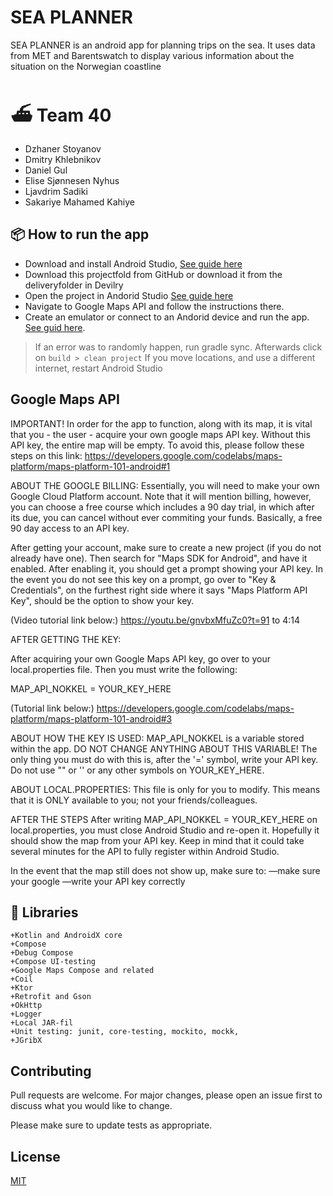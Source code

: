 
# SEA PLANNER

SEA PLANNER is an android app for planning trips on the sea. It uses data from MET and Barentswatch to display various information about the situation on the Norwegian coastline


# ⛴ Team 40 

- Dzhaner Stoyanov 
- Dmitry Khlebnikov
- Daniel Gul
- Elise Sjønnesen Nyhus
- Ljavdrim Sadiki 
- Sakariye Mahamed Kahiye 



## 📦 How to run the app
+ Download and install Android Studio, [See guide here](https://developer.android.com/studio/install)
+ Download this projectfold from GitHub or download it from the deliveryfolder in Devilry
+ Open the project in Andorid Studio [See guide here](https://developer.android.com/studio/projects/create-project#ImportAProject)
+ Navigate to Google Maps API and follow the instructions there.
+ Create an emulator or connect to an Andorid device and run the app. [See guid here](https://developer.android.com/studio/run/emulator#get-started). 
> If an error was to randomly happen, run gradle sync. Afterwards click on `build > clean project`
> If you move locations, and use a different internet, restart Android Studio



## Google Maps API

IMPORTANT! In order for the app to function, along with its map, it is vital that you - the user - acquire your own google maps API key. 
Without this API key, the entire map will be empty. To avoid this, please follow these steps on this link:
https://developers.google.com/codelabs/maps-platform/maps-platform-101-android#1

ABOUT THE GOOGLE BILLING:
Essentially, you will need to make your own Google Cloud Platform account.
Note that it will mention billing, however, you can choose a free course which includes
a 90 day trial, in which after its due, you can cancel without ever commiting your funds.
Basically, a free 90 day access to an API key. 

After getting your account, make sure to create a new project (if you do not already have one).
Then search for "Maps SDK for Android", and have it enabled. 
After enabling it, you should get a prompt showing your API key. 
In the event you do not see this key on a prompt, go over to "Key & Credentials", 
on the furthest right side where it says "Maps Platform API Key", should be the option to show your key.

(Video tutorial link below:)
https://youtu.be/gnvbxMfuZc0?t=91 to 4:14

AFTER GETTING THE KEY:

After acquiring your own Google Maps API key, go over to your 
local.properties file. Then you must write the following:

MAP_API_NOKKEL = YOUR_KEY_HERE

(Tutorial link below:)
https://developers.google.com/codelabs/maps-platform/maps-platform-101-android#3

ABOUT HOW THE KEY IS USED:
MAP_API_NOKKEL is a variable stored within the app. DO NOT CHANGE ANYTHING ABOUT THIS VARIABLE!
The only thing you must do with this is, after the '=' symbol, write your API key. Do not use "" or ''
or any other symbols on YOUR_KEY_HERE.


ABOUT LOCAL.PROPERTIES:
This file is only for you to modify. This means that it is ONLY available to you; not your friends/colleagues. 

AFTER THE STEPS
After writing MAP_API_NOKKEL = YOUR_KEY_HERE on local.properties, you must close Android Studio and re-open it.
Hopefully it should show the map from your API key. Keep in mind that it could take several minutes for the API to fully register 
within Android Studio. 

In the event that the map still does not show up, make sure to:
—make sure your google 
—write your API key correctly

## 📙 Libraries   
    +Kotlin and AndroidX core
    +Compose
    +Debug Compose
    +Compose UI-testing
    +Google Maps Compose and related
    +Coil
    +Ktor
    +Retrofit and Gson
    +OkHttp
    +Logger
    +Local JAR-fil
    +Unit testing: junit, core-testing, mockito, mockk, 
    +JGribX

## Contributing

Pull requests are welcome. For major changes, please open an issue first
to discuss what you would like to change.

Please make sure to update tests as appropriate.

## License

[MIT](https://choosealicense.com/licenses/mit/)
